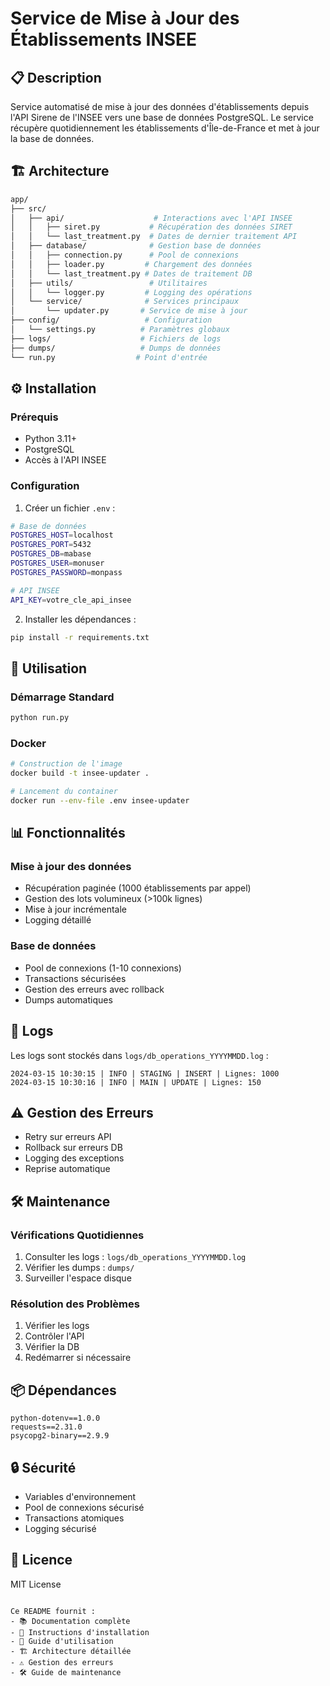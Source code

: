 
# Service de Mise à Jour des Établissements INSEE

## 📋 Description
Service automatisé de mise à jour des données d'établissements depuis l'API Sirene de l'INSEE vers une base de données PostgreSQL. Le service récupère quotidiennement les établissements d'Île-de-France et met à jour la base de données.

## 🏗️ Architecture
```bash
app/
├── src/
│   ├── api/                    # Interactions avec l'API INSEE
│   │   ├── siret.py           # Récupération des données SIRET
│   │   └── last_treatment.py  # Dates de dernier traitement API
│   ├── database/              # Gestion base de données
│   │   ├── connection.py      # Pool de connexions
│   │   ├── loader.py         # Chargement des données
│   │   └── last_treatment.py # Dates de traitement DB
│   ├── utils/                 # Utilitaires
│   │   └── logger.py         # Logging des opérations
│   └── service/              # Services principaux
│       └── updater.py       # Service de mise à jour
├── config/                   # Configuration
│   └── settings.py          # Paramètres globaux
├── logs/                    # Fichiers de logs
├── dumps/                   # Dumps de données
└── run.py                  # Point d'entrée
```

## ⚙️ Installation

### Prérequis
- Python 3.11+
- PostgreSQL
- Accès à l'API INSEE

### Configuration
1. Créer un fichier `.env` :
```bash
# Base de données
POSTGRES_HOST=localhost
POSTGRES_PORT=5432
POSTGRES_DB=mabase
POSTGRES_USER=monuser
POSTGRES_PASSWORD=monpass

# API INSEE
API_KEY=votre_cle_api_insee
```

2. Installer les dépendances :
```bash
pip install -r requirements.txt
```

## 🚀 Utilisation

### Démarrage Standard
```bash
python run.py
```

### Docker
```bash
# Construction de l'image
docker build -t insee-updater .

# Lancement du container
docker run --env-file .env insee-updater
```

## 📊 Fonctionnalités

### Mise à jour des données
- Récupération paginée (1000 établissements par appel)
- Gestion des lots volumineux (>100k lignes)
- Mise à jour incrémentale
- Logging détaillé

### Base de données
- Pool de connexions (1-10 connexions)
- Transactions sécurisées
- Gestion des erreurs avec rollback
- Dumps automatiques

## 📝 Logs
Les logs sont stockés dans `logs/db_operations_YYYYMMDD.log` :
```
2024-03-15 10:30:15 | INFO | STAGING | INSERT | Lignes: 1000
2024-03-15 10:30:16 | INFO | MAIN | UPDATE | Lignes: 150
```

## ⚠️ Gestion des Erreurs
- Retry sur erreurs API
- Rollback sur erreurs DB
- Logging des exceptions
- Reprise automatique

## 🛠️ Maintenance

### Vérifications Quotidiennes
1. Consulter les logs : `logs/db_operations_YYYYMMDD.log`
2. Vérifier les dumps : `dumps/`
3. Surveiller l'espace disque

### Résolution des Problèmes
1. Vérifier les logs
2. Contrôler l'API
3. Vérifier la DB
4. Redémarrer si nécessaire

## 📦 Dépendances
```
python-dotenv==1.0.0
requests==2.31.0
psycopg2-binary==2.9.9
```

## 🔒 Sécurité
- Variables d'environnement
- Pool de connexions sécurisé
- Transactions atomiques
- Logging sécurisé

## 📄 Licence
MIT License
```

Ce README fournit :
- 📚 Documentation complète
- 🔧 Instructions d'installation
- 🚀 Guide d'utilisation
- 🏗️ Architecture détaillée
- ⚠️ Gestion des erreurs
- 🛠️ Guide de maintenance
